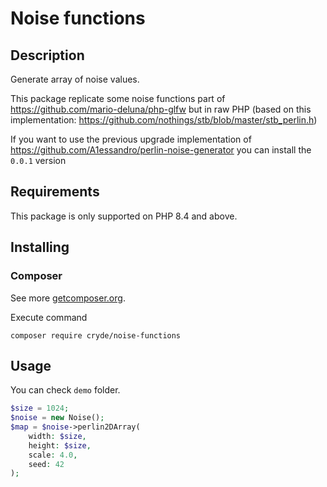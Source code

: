 # Noise functions

## Description
Generate array of noise values.

This package replicate some noise functions part of https://github.com/mario-deluna/php-glfw but in raw PHP (based on this implementation: https://github.com/nothings/stb/blob/master/stb_perlin.h)

If you want to use the previous upgrade implementation of https://github.com/A1essandro/perlin-noise-generator you can install the `0.0.1` version

## Requirements
This package is only supported on PHP 8.4 and above.

## Installing

### Composer
See more [getcomposer.org](http://getcomposer.org).

Execute command 
```
composer require cryde/noise-functions
```

## Usage

You can check `demo` folder.

```php
$size = 1024;
$noise = new Noise();
$map = $noise->perlin2DArray(
    width: $size,
    height: $size,
    scale: 4.0,
    seed: 42
);
```
